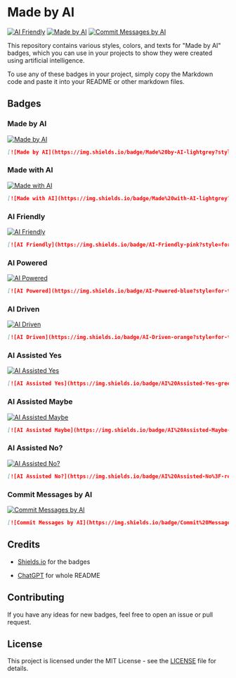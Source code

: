 # Made by AI

[![AI Friendly](https://img.shields.io/badge/AI-Friendly-pink?style=for-the-badge)](https://github.com/mefengl/made-by-ai)
[![Made by AI](https://img.shields.io/badge/Made%20by-AI-lightgrey?style=for-the-badge)](https://github.com/mefengl/made-by-ai)
[![Commit Messages by AI](https://img.shields.io/badge/Commit%20Messages%20by-AI-green?style=for-the-badge)](https://github.com/mefengl/made-by-ai)

This repository contains various styles, colors, and texts for "Made by AI" badges, which you can use in your projects to show they were created using artificial intelligence.

To use any of these badges in your project, simply copy the Markdown code and paste it into your README or other markdown files.

## Badges

### Made by AI

[![Made by AI](https://img.shields.io/badge/Made%20by-AI-lightgrey?style=for-the-badge)](https://github.com/mefengl/made-by-ai)

``` markdown
[![Made by AI](https://img.shields.io/badge/Made%20by-AI-lightgrey?style=for-the-badge)](https://github.com/mefengl/made-by-ai)
```

### Made with AI

[![Made with AI](https://img.shields.io/badge/Made%20with-AI-lightgrey?style=for-the-badge)](https://github.com/mefengl/made-by-ai)

```markdown
[![Made with AI](https://img.shields.io/badge/Made%20with-AI-lightgrey?style=for-the-badge)](https://github.com/mefengl/made-by-ai)
```

### AI Friendly

[![AI Friendly](https://img.shields.io/badge/AI-Friendly-pink?style=for-the-badge)](https://github.com/mefengl/made-by-ai)

```markdown
[![AI Friendly](https://img.shields.io/badge/AI-Friendly-pink?style=for-the-badge)](https://github.com/mefengl/made-by-ai)
```

### AI Powered

[![AI Powered](https://img.shields.io/badge/AI-Powered-blue?style=for-the-badge)](https://github.com/mefengl/made-by-ai)

```markdown
[![AI Powered](https://img.shields.io/badge/AI-Powered-blue?style=for-the-badge)](https://github.com/mefengl/made-by-ai)
```

### AI Driven

[![AI Driven](https://img.shields.io/badge/AI-Driven-orange?style=for-the-badge)](https://github.com/mefengl/made-by-ai)

```markdown
[![AI Driven](https://img.shields.io/badge/AI-Driven-orange?style=for-the-badge)](https://github.com/mefengl/made-by-ai)
```

### AI Assisted Yes

[![AI Assisted Yes](https://img.shields.io/badge/AI%20Assisted-Yes-green?style=for-the-badge)](https://github.com/mefengl/made-by-ai)

```markdown
[![AI Assisted Yes](https://img.shields.io/badge/AI%20Assisted-Yes-green?style=for-the-badge)](https://github.com/mefengl/made-by-ai)
```

### AI Assisted Maybe

[![AI Assisted Maybe](https://img.shields.io/badge/AI%20Assisted-Maybe-yellow?style=for-the-badge)](https://github.com/mefengl/made-by-ai)

```markdown
[![AI Assisted Maybe](https://img.shields.io/badge/AI%20Assisted-Maybe-yellow?style=for-the-badge)](https://github.com/mefengl/made-by-ai)
```


### AI Assisted No?

[![AI Assisted No?](https://img.shields.io/badge/AI%20Assisted-No%3F-red?style=for-the-badge)](https://github.com/mefengl/made-by-ai)

```markdown
[![AI Assisted No?](https://img.shields.io/badge/AI%20Assisted-No%3F-red?style=for-the-badge)](https://github.com/mefengl/made-by-ai)
```

### Commit Messages by AI

[![Commit Messages by AI](https://img.shields.io/badge/Commit%20Messages%20by-AI-green?style=for-the-badge)](https://github.com/mefengl/made-by-ai)

```markdown
[![Commit Messages by AI](https://img.shields.io/badge/Commit%20Messages%20by-AI-green?style=for-the-badge)](https://github.com/mefengl/made-by-ai)
```

## Credits

- [Shields.io](https://shields.io/) for the badges

- [ChatGPT](https://chat.openai.com) for whole README

## Contributing

If you have any ideas for new badges, feel free to open an issue or pull request.

## License

This project is licensed under the MIT License - see the [LICENSE](LICENSE) file for details.
